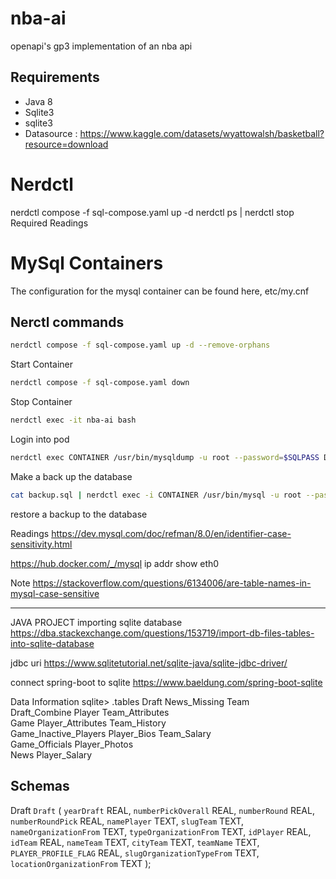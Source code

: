 # nba-ai

openapi's gp3 implementation of an nba api

## Requirements

- Java 8
- Sqlite3
- sqlite3
- Datasource : https://www.kaggle.com/datasets/wyattowalsh/basketball?resource=download

# Nerdctl

nerdctl compose -f sql-compose.yaml up -d
nerdctl ps | nerdctl stop
Required Readings

# MySql Containers

The configuration for the mysql container can be found here, etc/my.cnf

## Nerctl commands

```Bash
nerdctl compose -f sql-compose.yaml up -d --remove-orphans
```

Start Container

```Bash
nerdctl compose -f sql-compose.yaml down
```

Stop Container

```Bash
nerdctl exec -it nba-ai bash
```

Login into pod

```Bash
nerdctl exec CONTAINER /usr/bin/mysqldump -u root --password=$SQLPASS DATABASE > backup.sql
```

Make a back up the database

```Bash
cat backup.sql | nerdctl exec -i CONTAINER /usr/bin/mysql -u root --password=$SQLPASS DATABASE
```

restore a backup to the database

Readings
https://dev.mysql.com/doc/refman/8.0/en/identifier-case-sensitivity.html

https://hub.docker.com/_/mysql
ip addr show eth0

Note
https://stackoverflow.com/questions/6134006/are-table-names-in-mysql-case-sensitive

---

JAVA PROJECT
importing sqlite database
https://dba.stackexchange.com/questions/153719/import-db-files-tables-into-sqlite-database

jdbc uri
https://www.sqlitetutorial.net/sqlite-java/sqlite-jdbc-driver/

connect spring-boot to sqlite
https://www.baeldung.com/spring-boot-sqlite

Data Information
sqlite> .tables
Draft News_Missing Team  
Draft_Combine Player Team_Attributes  
Game Player_Attributes Team_History  
Game_Inactive_Players Player_Bios Team_Salary  
Game_Officials Player_Photos  
News Player_Salary

## Schemas

Draft
`Draft` (
`yearDraft` REAL,
`numberPickOverall` REAL,
`numberRound` REAL,
`numberRoundPick` REAL,
`namePlayer` TEXT,
`slugTeam` TEXT,
`nameOrganizationFrom` TEXT,
`typeOrganizationFrom` TEXT,
`idPlayer` REAL,
`idTeam` REAL,
`nameTeam` TEXT,
`cityTeam` TEXT,
`teamName` TEXT,
`PLAYER_PROFILE_FLAG` REAL,
`slugOrganizationTypeFrom` TEXT,
`locationOrganizationFrom` TEXT
);
